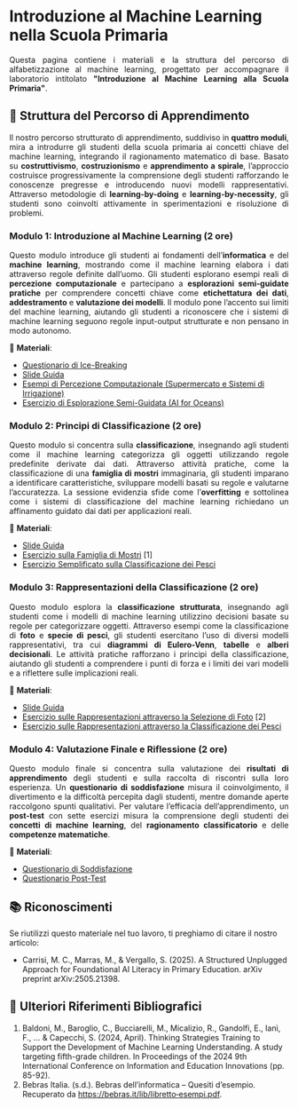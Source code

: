 # Introduzione al Machine Learning nella Scuola Primaria
<p align="justify">
Questa pagina contiene i materiali e la struttura del percorso di alfabetizzazione al machine learning, progettato per accompagnare il laboratorio intitolato <strong>"Introduzione al Machine Learning alla Scuola Primaria"</strong>. 
</p>

## 📌 Struttura del Percorso di Apprendimento
<p align="justify">
Il nostro percorso strutturato di apprendimento, suddiviso in <strong>quattro moduli</strong>, mira a introdurre gli studenti della scuola primaria ai concetti chiave del machine learning, integrando il ragionamento matematico di base. 
Basato su <strong>costruttivismo</strong>, <strong>costruzionismo</strong> e <strong>apprendimento a spirale</strong>, l’approccio costruisce progressivamente la comprensione degli studenti rafforzando le conoscenze pregresse e introducendo nuovi modelli rappresentativi.
Attraverso metodologie di <strong>learning-by-doing</strong> e <strong>learning-by-necessity</strong>, gli studenti sono coinvolti attivamente in sperimentazioni e risoluzione di problemi.
</p>

### **Modulo 1: Introduzione al Machine Learning** (2 ore)
<p align="justify">
Questo modulo introduce gli studenti ai fondamenti dell’<strong>informatica</strong> e del <strong>machine learning</strong>, mostrando come il machine learning elabora i dati attraverso regole definite dall’uomo. Gli studenti esplorano esempi reali di <strong>percezione computazionale</strong> e partecipano a <strong>esplorazioni semi-guidate pratiche</strong> per comprendere concetti chiave come <strong>etichettatura dei dati</strong>, <strong>addestramento</strong> e <strong>valutazione dei modelli</strong>. Il modulo pone l’accento sui limiti del machine learning, aiutando gli studenti a riconoscere che i sistemi di machine learning seguono regole input-output strutturate e non pensano in modo autonomo.
</p>

📂 **Materiali**:
- [Questionario di Ice-Breaking](https://docs.google.com/document/d/1ml0Gnu6cyeRcnYYQrwcqffxt9cBclmj9) 
- [Slide Guida](https://docs.google.com/presentation/d/1PMBEBaYQTvM1ev8pJoKKKl0dF-5fd_NC) 
- [Esempi di Percezione Computazionale (Supermercato e Sistemi di Irrigazione)](https://drive.google.com/drive/u/0/folders/1j2-N5CP4qGpNffJpwHHzptZUgzxLIgtx)
- [Esercizio di Esplorazione Semi-Guidata (AI for Oceans)](https://studio.code.org/s/oceans/lessons/1/levels/6?lang=en-US)



### **Modulo 2: Principi di Classificazione** (2 ore)
<p align="justify">
Questo modulo si concentra sulla <strong>classificazione</strong>, insegnando agli studenti come il machine learning categorizza gli oggetti utilizzando regole predefinite derivate dai dati. Attraverso attività pratiche, come la classificazione di una <strong>famiglia di mostri</strong> immaginaria, gli studenti imparano a identificare caratteristiche, sviluppare modelli basati su regole e valutarne l’accuratezza. La sessione evidenzia sfide come l’<strong>overfitting</strong> e sottolinea come i sistemi di classificazione del machine learning richiedano un affinamento guidato dai dati per applicazioni reali.
</p>

📂 **Materiali**:
- [Slide Guida](https://docs.google.com/presentation/d/1QFPdS0x7jgjUYzTFRb3ZFevmfqzBojsg) 
- [Esercizio sulla Famiglia di Mostri](https://docs.google.com/document/d/1Izl1R2vPwHfmdeNsqKjB-e79AIay4IJM) [1]
- [Esercizio Semplificato sulla Classificazione dei Pesci](https://docs.google.com/document/d/1El3dJ0D6AnPv7f80JpBV2sSTITsY55IF) 


### **Modulo 3: Rappresentazioni della Classificazione** (2 ore)
<p align="justify">
Questo modulo esplora la <strong>classificazione strutturata</strong>, insegnando agli studenti come i modelli di machine learning utilizzino decisioni basate su regole per categorizzare oggetti. Attraverso esempi come la classificazione di <strong>foto</strong> e <strong>specie di pesci</strong>, gli studenti esercitano l’uso di diversi modelli rappresentativi, tra cui <strong>diagrammi di Eulero-Venn</strong>, <strong>tabelle</strong> e <strong>alberi decisionali</strong>. Le attività pratiche rafforzano i principi della classificazione, aiutando gli studenti a comprendere i punti di forza e i limiti dei vari modelli e a riflettere sulle implicazioni reali.
</p>

📂 **Materiali**:
- [Slide Guida](https://docs.google.com/presentation/d/1NjtGhJDVo93ASjNWRkgLo7-2s3hYrj6L) 
- [Esercizio sulle Rappresentazioni attraverso la Selezione di Foto](https://docs.google.com/document/d/1crsv0rpDlt_uN4aIS7vDJ2ys4cS0CEBG) [2]
- [Esercizio sulle Rappresentazioni attraverso la Classificazione dei Pesci](https://docs.google.com/document/d/1nbWSlxUw5_jXndHD3rnzJM7coAF95L7C) 


### **Modulo 4: Valutazione Finale e Riflessione** (2 ore)
<p align="justify">
Questo modulo finale si concentra sulla valutazione dei <strong>risultati di apprendimento</strong> degli studenti e sulla raccolta di riscontri sulla loro esperienza. Un <strong>questionario di soddisfazione</strong> misura il coinvolgimento, il divertimento e la difficoltà percepita dagli studenti, mentre domande aperte raccolgono spunti qualitativi. Per valutare l’efficacia dell’apprendimento, un <strong>post-test</strong> con sette esercizi misura la comprensione degli studenti dei <strong>concetti di machine learning</strong>, del <strong>ragionamento classificatorio</strong> e delle <strong>competenze matematiche</strong>.
</p>

📂 **Materiali**:
- [Questionario di Soddisfazione](https://docs.google.com/document/d/1_4JLOihTYoXBmOiU-AqiTEEy8SaZm_If)
- [Questionario Post-Test](https://docs.google.com/document/d/1S7p2MJsBM_S8TCFfnEPgBS7FlzAF6fGl) 

## 📚 Riconoscimenti
Se riutilizzi questo materiale nel tuo lavoro, ti preghiamo di citare il nostro articolo:

- Carrisi, M. C., Marras, M., & Vergallo, S. (2025). A Structured Unplugged Approach for Foundational AI Literacy in Primary Education. arXiv preprint arXiv:2505.21398.

## 🧾 Ulteriori Riferimenti Bibliografici
1. Baldoni, M., Baroglio, C., Bucciarelli, M., Micalizio, R., Gandolfi, E., Ianì, F., ... & Capecchi, S. (2024, April). Thinking Strategies Training to Support the Development of Machine Learning Understanding. A study targeting fifth-grade children. In Proceedings of the 2024 9th International Conference on Information and Education Innovations (pp. 85-92).
2. Bebras Italia. (s.d.). Bebras dell’informatica – Quesiti d’esempio. Recuperato da https://bebras.it/lib/libretto‑esempi.pdf.
